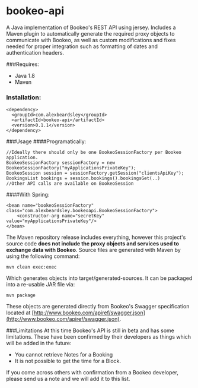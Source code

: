 # bookeo-api
A Java implementation of Bookeo's REST API using jersey. Includes a Maven plugin to automatically generate the required proxy objects to communicate with Bookeo, as well as custom modifications and fixes needed for proper integration such as formatting of dates and authentication headers.

###Requires:
* Java 1.8
* Maven

### Installation:

```
<dependency>
  <groupId>com.alexbeardsley</groupId>
  <artifactId>bookeo-api</artifactId>
  <version>0.1.1</version>
</dependency>
```

###Usage
####Programatically:

```
//Ideally there should only be one BookeoSessionFactory per Bookeo application.
BookeoSessionFactory sessionFactory = new BookeoSessionFactory("myApplicationsPrivateKey");
BookeoSession session = sessionFactory.getSession("clientsApiKey");
BookingsList bookings = session.bookings().bookingsGet(..)
//Other API calls are available on BookeoSession
```

####With Spring:
```
<bean name="bookeoSessionFactory" class="com.alexbeardsley.bookeoapi.BookeoSessionFactory">
    <constructor-arg name="secretKey" value="myApplicationsPrivateKey"/>
</bean>
```

The Maven repository release includes everything, however this project's source code __does not include the proxy objects and services used to exchange data with Bookeo__. Source files are generated with Maven by using the following command: 

`mvn clean exec:exec`

Which generates objects into target/generated-sources. It can be packaged into a re-usable JAR file via:

`mvn package`

These objects are generated directly from Bookeo's Swagger specification located at [http://www.bookeo.com/apiref/swagger.json](http://www.bookeo.com/apiref/swagger.json).

###Limitations
At this time Bookeo's API is still in beta and has some limitations. These have been confirmed by their developers as things which will be added in the future:

* You cannot retrieve Notes for a Booking
* It is not possible to get the time for a Block.

If you come across others with confirmation from a Bookeo developer, please send us a note and we will add it to this list.